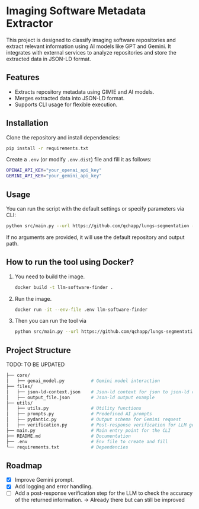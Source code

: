 # Imaging Software Metadata Extractor

This project is designed to classify imaging software repositories and extract relevant information using AI models like GPT and Gemini. It integrates with external services to analyze repositories and store the extracted data in JSON-LD format.

## Features

- Extracts repository metadata using GIMIE and AI models.
- Merges extracted data into JSON-LD format.
- Supports CLI usage for flexible execution.

## Installation

Clone the repository and install dependencies:

``` sh
pip install -r requirements.txt
```

Create a `.env` (or modify `.env.dist`) file and fill it as follows:

``` bash
OPENAI_API_KEY="your_openai_api_key"
GEMINI_API_KEY="your_gemini_api_key"
```

## Usage

You can run the script with the default settings or specify parameters via CLI:

```sh
python src/main.py --url https://github.com/qchapp/lungs-segmentation --output_path output_file.json
```

If no arguments are provided, it will use the default repository and output path.

## How to run the tool using Docker?

1. You need to build the image.

    ``` bash
    docker build -t llm-software-finder . 
    ```

2. Run the image.

    ``` bash
    docker run -it --env-file .env llm-software-finder
    ```

3. Then you can run the tool via

    ``` bash
    python src/main.py --url https://github.com/qchapp/lungs-segmentation --output_path output_file.json
    ```


## Project Structure

TODO: TO BE UPDATED

``` bash
├── core/
│   ├── genai_model.py          # Gemini model interaction
├── files/
│   ├── json-ld-context.json    # Json-ld context for json to json-ld conversion
│   ├── output_file.json        # Json-ld output example
├── utils/
│   ├── utils.py                # Utility functions
│   ├── prompts.py              # Predefined AI prompts
│   ├── pydantic.py             # Output schema for Gemini request
│   ├── verification.py         # Post-response verification for LLM generated json
├── main.py                     # Main entry point for the CLI
├── README.md                   # Documentation
├── .env                        # Env file to create and fill
└── requirements.txt            # Dependencies
```

## Roadmap

- [x] Improve Gemini prompt.
- [x] Add logging and error handling.
- [ ] Add a post-response verification step for the LLM to check the accuracy of the returned information. -> Already there but can still be improved